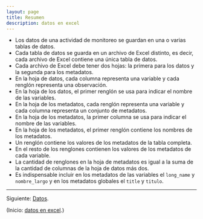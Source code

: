 ```yaml
---
layout: page
title: Resumen
description: datos en excel
---
```


- Los datos de una actividad de monitoreo se guardan en una o varias tablas de datos.
- Cada tabla de datos se guarda en un archivo de Excel distinto, es decir, cada archivo de Excel contiene una única tabla de datos.
- Cada archivo de Excel debe tener dos hojas: la primera para los datos y la segunda para los metadatos.
- En la hoja de datos, cada columna representa una variable y cada renglón representa una observación.
- En la hoja de los datos, el primer renglón se usa para indicar el nombre de las variables.
- En la hoja de los metadatos, cada renglón representa una variable y cada columna representa un conjunto de metadatos.
- En la hoja de los metadatos, la primer columna se usa para indicar el nombre de las variables.
- En la hoja de los metadatos, el primer renglón contiene los nombres de los metadatos.
- Un renglón contiene los valores de los metadatos de la tabla completa.
- En el resto de los renglones contienen los valores de los metadatos de cada variable.
- La cantidad de renglones en la hoja de metadatos es igual a la suma de la cantidad de columnas de la hoja de datos más dos.
- Es indispensable incluir en los metadatos de las variables el `long_name` y `nombre_largo` y en los metadatos globales el `title` y `titulo`.

---

Siguiente: [Datos](datos.html).

(Inicio: [datos en excel](../index.html).)
